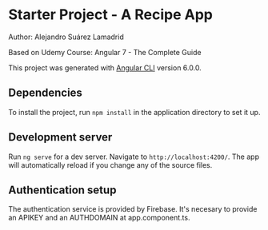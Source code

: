 # Starter Project - A Recipe App

Author: Alejandro Suárez Lamadrid

Based on Udemy Course: Angular 7 - The Complete Guide

This project was generated with [Angular CLI](https://github.com/angular/angular-cli) version 6.0.0.

## Dependencies

To install the project, run `npm install` in the application directory to set it up.

## Development server

Run `ng serve` for a dev server. Navigate to `http://localhost:4200/`. The app will automatically reload if you change any of the source files.

## Authentication setup

The authentication service is provided by Firebase. It's necesary to provide an APIKEY and an AUTHDOMAIN at app.component.ts.